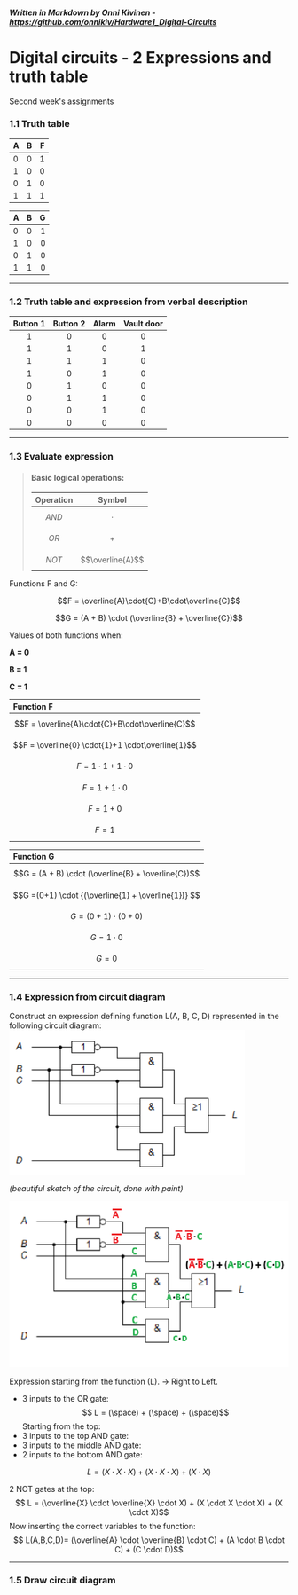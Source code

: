 ##### _Written in Markdown by Onni Kivinen_ - https://github.com/onnikiv/Hardware1_Digital-Circuits
# Digital circuits - 2 Expressions and truth table
Second week's assignments

### 1.1 Truth table
| A | B | F |
|:--|---|--:|
| 0 | 0 | 1 |
| 1 | 0 | 0 |
| 0 | 1 | 0 |
| 1 | 1 | 1 |

| A | B | G |
|:--|---|--:|
| 0 | 0 | 1 |
| 1 | 0 | 0 |
| 0 | 1 | 0 |
| 1 | 1 | 0 |

___
### 1.2 Truth table and expression from verbal description

| Button 1 | Button 2 | Alarm | Vault door |
|:--------:|:--------:|:-----:|:----------:|
|    1     |    0     |   0   |     0      |
|    1     |    1     |   0   |     1      |
|    1     |    1     |   1   |     0      |
|    1     |    0     |   1   |     0      |
|    0     |    1     |   0   |     0      |
|    0     |    1     |   1   |     0      |
|    0     |    0     |   1   |     0      |
|    0     |    0     |   0   |     0      |
___
### 1.3 Evaluate expression

>#### Basic logical operations:
>| Operation | Symbol |
>|:---------:|:------:|
>|$$AND$$   |$$\cdot$$|
>|$$OR$$    |$$+$$  |
>|$$NOT$$   |$$\overline{A}$$|


Functions F and G:

$$F = \overline{A}\cdot{C}+B\cdot\overline{C}$$

$$G = (A + B) \cdot (\overline{B} + \overline{C})$$

Values of both functions when:

**A = 0**

**B = 1**

**C = 1**

|Function F                                       |
|:------------------------------------------------|
|$$F = \overline{A}\cdot{C}+B\cdot\overline{C}$$  |                              
|$$F = \overline{0} \cdot{1}+1 \cdot\overline{1}$$|
|$$F = 1 \cdot{1}+1 \cdot{0}$$                    |
|$$F = 1 +1 \cdot{0}$$                            |
|$$F = 1 + 0 $$                                   |
|$$F = 1$$                                        |

|Function G                                         |
|:--------------------------------------------------|
|$$G = (A + B) \cdot (\overline{B} + \overline{C})$$|                              
|$$G =(0+1) \cdot {(\overline{1} + \overline{1})} $$|
|$$G =(0+1) \cdot {({0} + {0})} $$                  |
|$$G = 1 \cdot 0$$                                  |
|$$G = 0$$                                          |
___
### 1.4 Expression from circuit diagram
Construct an expression defining function L(A, B, C, D) represented in the following circuit
diagram:
![alt text](images/02_Expressions-1.4.png)

*(beautiful sketch of the circuit, done with paint)*

![alt text](images/02_Expressions-1.4.2.png)

Expression starting from the function (L). -> Right to Left.

- 3 inputs to the OR gate:
$$ L = (\space) + (\space) + (\space)$$
Starting from the top: 
 - 3 inputs to the top AND gate:
 - 3 inputs to the middle AND gate:
 - 2 inputs to the bottom AND gate:

$$ L = (X\cdot X\cdot X) + (X \cdot X \cdot X) + (X \cdot X)$$

2 NOT gates at the top:
$$ L = (\overline{X} \cdot \overline{X} \cdot X) + (X \cdot X \cdot X) + (X \cdot X)$$
Now inserting the correct variables to the function:
$$ L(A,B,C,D)= (\overline{A} \cdot \overline{B} \cdot C) + (A \cdot B \cdot C) + (C \cdot D)$$
___
### 1.5 Draw circuit diagram
